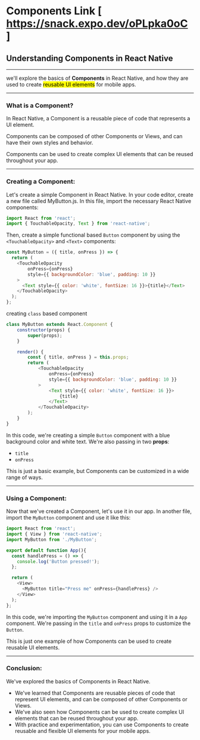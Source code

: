 # Components Link [  https://snack.expo.dev/oPLpka0oC ]

## Understanding Components in React Native

---

we'll explore the basics of **Components** in React Native, and how they are used to create <mark>reusable UI elements</mark> for mobile apps.

---

### What is a Component?
In React Native, a Component is a reusable piece of code that represents a UI element. 

Components can be composed of other Components or Views, and can have their own styles and behavior. 

Components can be used to create complex UI elements that can be reused throughout your app.

---

### Creating a Component:
Let's create a simple Component in React Native. In your code editor, create a new file called MyButton.js. In this file, import the necessary React Native components:


```javascript
import React from 'react';
import { TouchableOpacity, Text } from 'react-native';
```

Then, create a simple functional based `Button` component by using the `<TouchableOpacity>` and `<Text>` components:

```javascript
const MyButton = ({ title, onPress }) => {
  return (
    <TouchableOpacity 
        onPress={onPress} 
        style={{ backgroundColor: 'blue', padding: 10 }}
    >
      <Text style={{ color: 'white', fontSize: 16 }}>{title}</Text>
    </TouchableOpacity>
  );
};
```

creating `class` based component
```javascript
class MyButton extends React.Component {
    constructor(props) {
        super(props);
    }

    render() {
        const { title, onPress } = this.props;
        return (
            <TouchableOpacity 
                onPress={onPress} 
                style={{ backgroundColor: 'blue', padding: 10 }}
            >
                <Text style={{ color: 'white', fontSize: 16 }}>
                    {title}
                </Text>
            </TouchableOpacity>
        );
    }
}
```

In this code, we're creating a simple `Button` component with a blue background color and white text. We're also passing in two **props**: 
- `title`
- `onPress`

This is just a basic example, but Components can be customized in a wide range of ways.

---

### Using a Component:
Now that we've created a Component, let's use it in our app. In another file, import the `MyButton` component and use it like this:
```javascript
import React from 'react';
import { View } from 'react-native';
import MyButton from './MyButton';

export default function App(){
  const handlePress = () => {
    console.log('Button pressed!');
  };

  return (
    <View>
      <MyButton title="Press me" onPress={handlePress} />
    </View>
  );
};
```
In this code, we're importing the `MyButton` component and using it in a `App` component. We're passing in the `title` and `onPress` props to customize the `Button`. 

This is just one example of how Components can be used to create reusable UI elements.

---

### Conclusion:
We've explored the basics of Components in React Native. 
- We've learned that Components are reusable pieces of code that represent UI elements, and can be composed of other Components or Views. 
- We've also seen how Components can be used to create complex UI elements that can be reused throughout your app. 
- With practice and experimentation, you can use Components to create reusable and flexible UI elements for your mobile apps.
